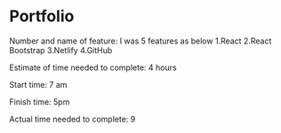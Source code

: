 # Portfolio

Number and name of feature: I was 5 features as below
1.React
2.React Bootstrap
3.Netlify
4.GitHub

Estimate of time needed to complete: 4 hours

Start time: 7 am

Finish time: 5pm

Actual time needed to complete: 9
